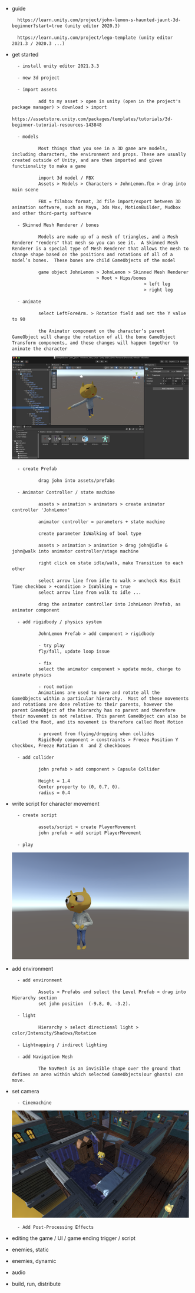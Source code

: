 


- guide

        https://learn.unity.com/project/john-lemon-s-haunted-jaunt-3d-beginner?start=true (unity editor 2020.3)

        https://learn.unity.com/project/lego-template (unity editor 2021.3 / 2020.3 ...)

- get started

        - install unity editor 2021.3.3

        - new 3d project
        
        - import assets
        
                add to my asset > open in unity (open in the project's package manager) > download > import
                https://assetstore.unity.com/packages/templates/tutorials/3d-beginner-tutorial-resources-143848

        - models
        
                Most things that you see in a 3D game are models, including characters, the environment and props. These are usually created outside of Unity, and are then imported and given functionality to make a game
                
                import 3d model / FBX
                Assets > Models > Characters > JohnLemon.fbx > drag into main scene

                FBX = filmbox format, 3d file import/export between 3D animation software, such as Maya, 3ds Max, MotionBuilder, Mudbox and other third-party software

        - Skinned Mesh Renderer / bones
        
                Models are made up of a mesh of triangles, and a Mesh Renderer "renders" that mesh so you can see it.  A Skinned Mesh Renderer is a special type of Mesh Renderer that allows the mesh to change shape based on the positions and rotations of all of a model’s bones.  These bones are child GameObjects of the model

                game object JohnLemon > JohnLemon > Skinned Mesh Renderer
                                      > Root > Hips/bones
                                                        > left leg
                                                        > right leg

        - animate
        
                select LeftForeArm. > Rotation field and set the Y value to 90

                the Animator component on the character’s parent GameObject will change the rotation of all the bone GameObject Transform components, and these changes will happen together to animate the character

    ![image info](./images/01.png)

        - create Prefab
                
                drag john into assets/prefabs

        - Animator Controller / state machine
        
                assets > animation > animators > create animator controller 'JohnLemon'
                
                animator controller = parameters + state machine

                create parameter IsWalking of bool type

                assets > animation > animation > drag john@idle & john@walk into animator controller/stage machine

                right click on state idle/walk, make Transition to each other

                select arrow line from idle to walk > uncheck Has Exit Time checkbox > +condition > IsWalking = true
                select arrow line from walk to idle ...

                drag the animator controller into JohnLemon Prefab, as animator component

        - add rigidbody / physics system
        
                JohnLemon Prefab > add component > rigidbody

                - try play
                fly/fall, update loop issue

                - fix
                select the animator component > update mode, change to animate physics

                - root motion
                Animations are used to move and rotate all the GameObjects within a particular hierarchy.  Most of these movements and rotations are done relative to their parents, however the parent GameObject of the hierarchy has no parent and therefore their movement is not relative. This parent GameObject can also be called the Root, and its movement is therefore called Root Motion

                - prevent from flying/dropping when collides
                RigidBody component > constraints > Freeze Position Y checkbox, Freeze Rotation X  and Z checkboxes

        - add collider

                john prefab > add component > Capsule Collider
                
                Height = 1.4 
                Center property to (0, 0.7, 0).
                radius = 0.4

- write script for character movement

        - create script
                
                assets/script > create PlayerMovement
                john prefab > add script PlayerMovement

        - play
    ![image info](./images/02.png)


- add environment

        - add environment
                
                Assets > Prefabs and select the Level Prefab > drag into Hierarchy section 
                set john position  (-9.8, 0, -3.2).

        - light

                Hierarchy > select directional light > color/Intensity/Shadows/Rotation

        - Lightmapping / indirect lighting

        - add Navigation Mesh

                The NavMesh is an invisible shape over the ground that defines an area within which selected GameObjects(our ghosts) can move.  

- set camera

        - Cinemachine

    ![image info](./images/03.png)

        - Add Post-Processing Effects

- editing the game / UI / game ending trigger / script

- enemies, static

- enemies, dynamic

- audio

- build, run, distribute

















        









        








        




